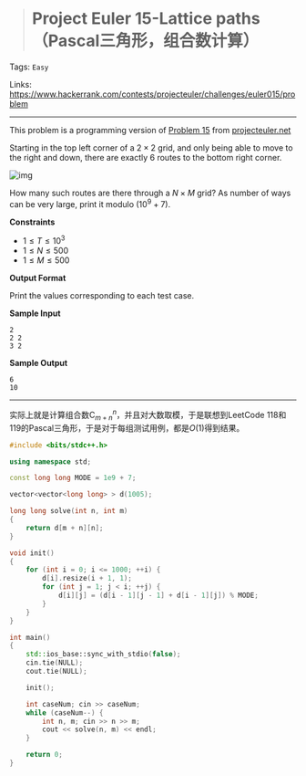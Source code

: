 > # Project Euler 15-Lattice paths（Pascal三角形，组合数计算）

Tags: `Easy`

Links: https://www.hackerrank.com/contests/projecteuler/challenges/euler015/problem

------

This problem is a programming version of [Problem 15](https://projecteuler.net/problem=15) from [projecteuler.net](https://projecteuler.net/)

Starting in the top left corner of a $2\times 2$ grid, and only being able to move to the right and down, there are exactly $6$ routes to the bottom right corner.

![img](https://hr-challenge-images.s3.amazonaws.com/2641/2641.gif)

How many such routes are there through a $N \times M$ grid? As number of ways can be very large, print it modulo $(10^9 + 7)$.

**Constraints**

* $1 \leq T \leq 10^3$
* $1 \leq N \leq 500$
* $1 \leq M \leq 500$

**Output Format**

Print the values corresponding to each test case.

**Sample Input**

```
2
2 2
3 2
```

**Sample Output**

```
6
10
```

------

实际上就是计算组合数$\text{C}_{m+n}^n$，并且对大数取模，于是联想到LeetCode 118和119的Pascal三角形，于是对于每组测试用例，都是$O(1)$得到结果。

```c++
#include <bits/stdc++.h>

using namespace std;

const long long MODE = 1e9 + 7;

vector<vector<long long> > d(1005);

long long solve(int n, int m)
{
    return d[m + n][n];
}

void init()
{
    for (int i = 0; i <= 1000; ++i) {
        d[i].resize(i + 1, 1);
        for (int j = 1; j < i; ++j) {
            d[i][j] = (d[i - 1][j - 1] + d[i - 1][j]) % MODE;
        }
    }
}

int main()
{
    std::ios_base::sync_with_stdio(false);
    cin.tie(NULL);
    cout.tie(NULL);

    init();

    int caseNum; cin >> caseNum;
    while (caseNum--) {
        int n, m; cin >> n >> m;
        cout << solve(n, m) << endl;
    }

    return 0;
}
```

